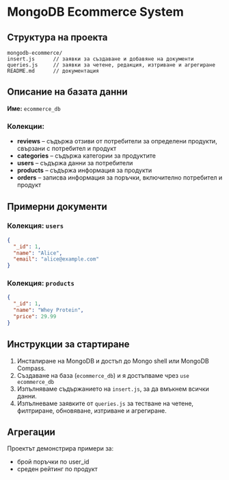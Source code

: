 # MongoDB Ecommerce System

## Структура на проекта
```
mongodb-ecommerce/
insert.js      // заявки за създаване и добавяне на документи
queries.js     // заявки за четене, редакция, изтриване и агрегиране
README.md      // документация
```

## Описание на базата данни
**Име:** `ecommerce_db`

### Колекции:
- **reviews** – съдържа отзиви от потребители за определени продукти, свързани с потребител и продукт
- **categories** – съдържа категории за продуктите
- **users** – съдържа данни за потребители 
- **products** – съдържа информация за продукти
- **orders** – записва информация за поръчки, включително потребител и продукт

## Примерни документи
### Колекция: `users`
```json
{
  "_id": 1,
  "name": "Alice",
  "email": "alice@example.com"
}
```

### Колекция: `products`
```json
{
  "_id": 1,
  "name": "Whey Protein",
  "price": 29.99
}
```

## Инструкции за стартиране
1. Инсталиране на MongoDB и достъп до Mongo shell или MongoDB Compass.
2. Създаване на база (`ecommerce_db`) и я достъпваме чрез `use ecommerce_db`
3. Изпълняваме съдържанието на `insert.js`, за да вмъкнем всички данни.
4. Изпълневаме заявките от `queries.js` за тестване на четене, филтриране, обновяване, изтриване и агрегиране.

## Агрегации
Проектът демонстрира примери за:
- брой поръчки по user_id
- среден рейтинг по продукт
